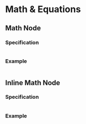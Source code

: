# Math & Equations

## Math Node

### Specification

```{include} ../nodes/math.md

```

### Example

```{include} ../examples/math.md

```

## Inline Math Node

### Specification

```{include} ../nodes/inlinemath.md

```

### Example

```{include} ../examples/inlinemath.md

```


